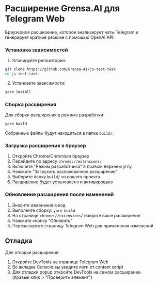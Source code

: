 # Расширение Grensa.AI для Telegram Web

Браузерное расширение, которое анализирует чаты Telegram и генерирует краткие резюме с помощью OpenAI API.



### Установка зависимостей

1. Клонируйте репозиторий:

```bash
git clone https://github.com/Grensa-AI/js-test-task
cd js-test-task
```

2. Установите зависимости:

```bash
yarn install
```

### Сборка расширения

Для сборки расширения в режиме разработки:

```bash
yarn build
```

Собранные файлы будут находиться в папке `build/`.

### Загрузка расширения в браузер

1. Откройте Chrome/Chromium браузер
2. Перейдите по адресу `chrome://extensions/`
3. Включите "Режим разработчика" в правом верхнем углу
4. Нажмите "Загрузить распакованное расширение"
5. Выберите папку `build/` из вашего проекта
6. Расширение будет установлено и активировано

### Обновление расширения после изменений

1. Внесите изменения в код
2. Выполните сборку: `yarn build`
3. На странице `chrome://extensions/` найдите ваше расширение
4. Нажмите кнопку "Обновить"
5. Перезагрузите страницу Telegram Web для применения изменений

## Отладка

Для отладки расширения:

1. Откройте DevTools на странице Telegram Web
2. Во вкладке Console вы увидите логи от content script
3. Для отладки popup откройте DevTools на самом расширении (правый клик > "Проверить элемент")
